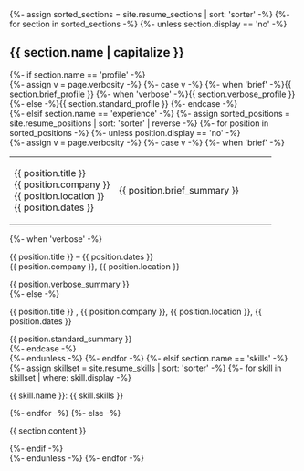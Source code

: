<div class="{{ include.theverbosity }}">
  {%- assign sorted_sections = site.resume_sections | sort: 'sorter' -%}
  {%- for section in sorted_sections -%}
  {%- unless section.display == 'no' -%} 
  <div class="{{ section.name }}">
    <h2>{{ section.name | capitalize }}</h2>
    {%- if section.name == 'profile' -%}
      <div class="profile">
        {%- assign v = page.verbosity -%}
        {%- case v -%}
          {%- when 'brief' -%}{{ section.brief_profile }}
          {%- when 'verbose' -%}{{ section.verbose_profile }}
          {%- else -%}{{ section.standard_profile }}
        {%- endcase -%}
      </div>
    {%- elsif section.name == 'experience' -%}
      {%- assign sorted_positions = site.resume_positions | sort: 'sorter' | reverse -%}
      {%- for position in sorted_positions -%}
      {%- unless position.display == 'no' -%}
      <div class="position">
        {%- assign v = page.verbosity -%}
        {%- case v -%}
          {%- when 'brief' -%}
          <div class="position-head">
          <table>
          <colgroup>
            <col style="width:40%">
            <col style="width:60%">
          </colgroup>
          <tbody>
          <tr>
          <td><p><span class="position-title">{{ position.title }}</span><br/><span class="position-company">{{ position.company }}</span><br/><span class="position-location">{{ position.location }}</span><br/><span class="position-dates">{{ position.dates }}</span><br/></p>
          </td>
          <td><p><span class="position-summary">{{ position.brief_summary }}</span></p></td>
          </tr>
          </tbody>
          </table>
          </div>
          {%- when 'verbose' -%}
          <div class="position-head">
            <p><span class="position-title">{{ position.title }}</span> &ndash; <span class="position-dates">{{ position.dates }}</span><br/>
               <span class="position-company">{{ position.company }}</span>, <span class="position-location">{{ position.location }}</span></p>
          </div>
          <div class="position-summary">
            {{ position.verbose_summary }}
          </div>
          {%- else -%}
          <div class="position-head">
            <p><span class="position-title">{{ position.title }}</span> , <span class="position-company">{{ position.company }}</span>, <span class="position-location">{{ position.location }}</span>, <span class="position-dates">{{ position.dates }}</span></p>
          </div>
          <div class="position-summary">
            {{ position.standard_summary }}
          </div>
        {%- endcase -%}
      </div>
      {%- endunless -%}
      {%- endfor -%}
    {%- elsif section.name == 'skills' -%}
      {%- assign skillset = site.resume_skills | sort: 'sorter' -%}
      {%- for skill in skillset | where: skill.display -%}
      <div class="skills">
        <p><span class="skill-name">{{ skill.name }}</span>: <span class="skill-skills">{{ skill.skills }}</span></p>
      </div>
      {%- endfor -%}
    {%- else -%}
      <div class="{{ section.name }}">
        <p class="{{ section.name }}">{{ section.content }}</p>
      </div>
    {%- endif -%}
  </div>
  {%- endunless -%}
  {%- endfor -%}
</div>
